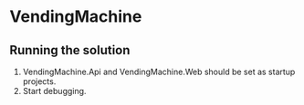 # VendingMachine

## Running the solution
1. VendingMachine.Api and VendingMachine.Web should be set as startup projects.
2. Start debugging.